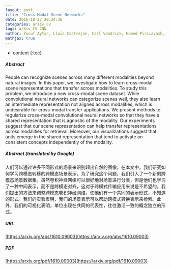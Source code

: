 ```yaml
---
layout: post
title: "Cross-Modal Scene Networks"
date: 2016-10-27 20:24:36
categories: arXiv_CV
tags: arXiv_CV CNN
author: Yusuf Aytar, Lluis Castrejon, Carl Vondrick, Hamed Pirsiavash, Antonio Torralba
mathjax: true
---
```


* content
{:toc}

##### Abstract
People can recognize scenes across many different modalities beyond natural images. In this paper, we investigate how to learn cross-modal scene representations that transfer across modalities. To study this problem, we introduce a new cross-modal scene dataset. While convolutional neural networks can categorize scenes well, they also learn an intermediate representation not aligned across modalities, which is undesirable for cross-modal transfer applications. We present methods to regularize cross-modal convolutional neural networks so that they have a shared representation that is agnostic of the modality. Our experiments suggest that our scene representation can help transfer representations across modalities for retrieval. Moreover, our visualizations suggest that units emerge in the shared representation that tend to activate on consistent concepts independently of the modality.

##### Abstract (translated by Google)
人们可以通过许多不同形式的场景来识别超出自然的图像。在本文中，我们研究如何学习跨模态转移的跨模态场景表示。为了研究这个问题，我们引入了一个新的跨模态场景数据集。虽然卷积神经网络可以很好地对场景进行分类，但是他们也学习了一种中间表示，而不是跨模态对齐，这对于跨模式传输应用来说是不希望的。我们提出的方法来调整跨模态卷积神经网络，使他们有一个共同的表示形式，不知道的形式。我们的实验表明，我们的场景表示可以帮助跨模式转换表示来检索。此外，我们的可视化表明，单位出现在共同的代表性，往往激活一致的概念独立的形式。

##### URL
[https://arxiv.org/abs/1610.09003](https://arxiv.org/abs/1610.09003)

##### PDF
[https://arxiv.org/pdf/1610.09003](https://arxiv.org/pdf/1610.09003)

